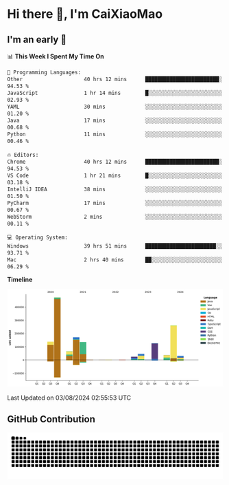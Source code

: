 # Hi there 👋, I'm CaiXiaoMao

## I'm an early 🐤
<!--START_SECTION:waka-->
📊 **This Week I Spent My Time On** 

```text
💬 Programming Languages: 
Other                    40 hrs 12 mins      ████████████████████████░   94.53 % 
JavaScript               1 hr 14 mins        █░░░░░░░░░░░░░░░░░░░░░░░░   02.93 % 
YAML                     30 mins             ░░░░░░░░░░░░░░░░░░░░░░░░░   01.20 % 
Java                     17 mins             ░░░░░░░░░░░░░░░░░░░░░░░░░   00.68 % 
Python                   11 mins             ░░░░░░░░░░░░░░░░░░░░░░░░░   00.46 % 

🔥 Editors: 
Chrome                   40 hrs 12 mins      ████████████████████████░   94.53 % 
VS Code                  1 hr 21 mins        █░░░░░░░░░░░░░░░░░░░░░░░░   03.18 % 
IntelliJ IDEA            38 mins             ░░░░░░░░░░░░░░░░░░░░░░░░░   01.50 % 
PyCharm                  17 mins             ░░░░░░░░░░░░░░░░░░░░░░░░░   00.67 % 
WebStorm                 2 mins              ░░░░░░░░░░░░░░░░░░░░░░░░░   00.11 % 

💻 Operating System: 
Windows                  39 hrs 51 mins      ███████████████████████░░   93.71 % 
Mac                      2 hrs 40 mins       ██░░░░░░░░░░░░░░░░░░░░░░░   06.29 % 
```

**Timeline**

![Lines of Code chart](https://raw.githubusercontent.com/caixiaomao/caixiaomao/main/assets/bar_graph.png)


 Last Updated on 03/08/2024 02:55:53 UTC
<!--END_SECTION:waka-->

## GitHub Contribution
<picture>
  <source media="(prefers-color-scheme: dark)" srcset="/dist/snake/github-contribution-grid-snake-dark.svg" />
  <source media="(prefers-color-scheme: light)" srcset="/dist/snake/github-contribution-grid-snake.svg" />
  <img alt="github contribution grid snake animation" src="/dist/snake/github-contribution-grid-snake.svg" />
</picture>
